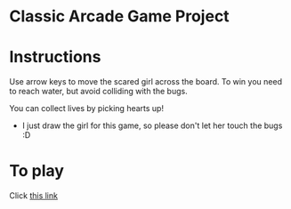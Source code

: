# Classic Arcade Game Project


# Instructions


Use arrow keys to move the scared girl across the board. To win you need to reach water, but avoid colliding with the bugs.

You can collect lives by picking hearts up!

* I just draw the girl for this game, so please don't let her touch the bugs :D

# To play

Click [this link](https://rawgit.com/LinaAlghofaili/Classic-Arcade-Game/master/index.html)